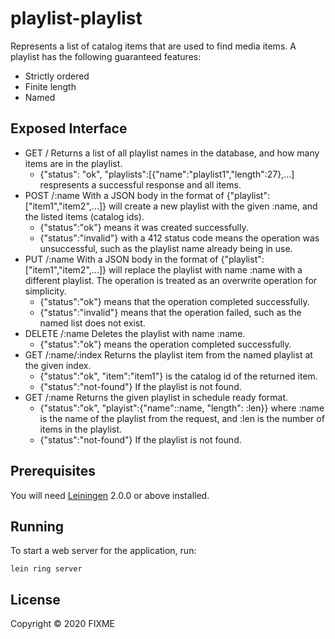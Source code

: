 # playlist-playlist

Represents a list of catalog items that are used to find media items. A playlist
has the following guaranteed features:
- Strictly ordered
- Finite length
- Named

## Exposed Interface

- GET /
  Returns a list of all playlist names in the database, and how many items are
  in the playlist.
  * {"status": "ok", "playlists":[{"name":"playlist1","length":27},...]
  respresents a successful response and all items.
- POST /:name
  With a JSON body in the format of {"playlist":["item1","item2",...]}
  will create a new playlist with the given :name, and the listed items (catalog
  ids).
  * {"status":"ok"} means it was created successfully.
  * {"status":"invalid"} with a 412 status code means the operation was unsuccessful,
  such as the playlist name already being in use.
- PUT /:name
  With a JSON body in the format of {"playlist":["item1","item2",...]} will
  replace the playlist with name :name with a different playlist. The operation
  is treated as an overwrite operation for simplicity.
  * {"status":"ok"} means that the operation completed successfully.
  * {"status":"invalid"} means that the operation failed, such as the named list
  does not exist.
- DELETE /:name
  Deletes the playlist with name :name.
  * {"status":"ok"} means the operation completed successfully.
- GET /:name/:index
  Returns the playlist item from the named playlist at the given index.
  * {"status":"ok", "item":"item1"} is the catalog id of the returned item.
  * {"status":"not-found"} If the playlist is not found.
- GET /:name
  Returns the given playlist in schedule ready format.
  * {"status":"ok", "playist":{"name"::name, "length": :len}} where :name is the
  name of the playlist from the request, and :len is the number of items in the
  playlist.
  * {"status":"not-found"} If the playlist is not found.

## Prerequisites

You will need [Leiningen][] 2.0.0 or above installed.

[leiningen]: https://github.com/technomancy/leiningen

## Running

To start a web server for the application, run:

    lein ring server

## License

Copyright © 2020 FIXME
